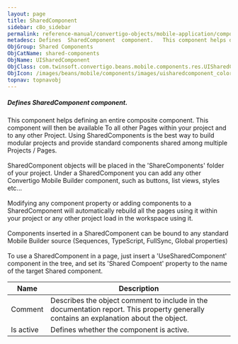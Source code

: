 ```yaml
---
layout: page
title: SharedComponent
sidebar: c8o_sidebar
permalink: reference-manual/convertigo-objects/mobile-application/components/shared-components/sharedcomponent/
metadesc: Defines  SharedComponent  component.   This component helps defining an entire composite component. This component will then be available To all other
ObjGroup: Shared Components
ObjCatName: shared-components
ObjName: UISharedComponent
ObjClass: com.twinsoft.convertigo.beans.mobile.components.res.UISharedComponent
ObjIcon: /images/beans/mobile/components/images/uisharedcomponent_color_32x32.png
topnav: topnavobj
---
```

##### Defines <i>SharedComponent</i> component. <br/>

 This component helps defining an entire composite component. This component will then be available To all other Pages within your project and to any other Project. Using SharedComponents is the best way to build modular projects and provide standard components shared among multiple Projects / Pages.<br/>
<br/>
SharedComponent objects will be placed in the 'ShareComponents' folder of your project. Under a SharedComponent you can add any other Convertigo Mobile Builder component, such as buttons, list views, styles etc...<br/>
<br/>
Modifying any component property or adding components to a SharedComponent will automatically rebuild all the pages using it within your project or any other project load in the workspace using it.<br/>
<br/>
Components inserted in a SharedComponent can be bound to any standard Mobile Builder source (Sequences, TypeScript, FullSync, Global properties) <br/>
<br/>
To use a SharedComponent in a page, just insert a 'UseSharedComponent' component in the tree, and set its 'Shared Compoent' property to the name of the target Shared component.

Name | Description 
--- | ---
Comment | Describes the object comment to include in the documentation report.  This property generally contains an explanation about the object. 
Is active | Defines whether the component is active. 

